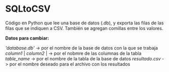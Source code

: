 # SQLtoCSV
Código en Python que lee una base de datos (.db), y exporta las filas de las filas que se indiquen a CSV. También se agregan comillas entre los valores.


**Datos para cambiar:**

*'database.db'* -> por el nombre de la base de datos con la que se trabaja
*column1* |
*column2* | -> por el nobmre de las columnas de la tabla  
*table_name* -> por el nombre de la tabla de la base de datos
*resultado.csv* -> por el nombre deseado para el archivo con los resultados 
